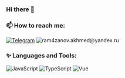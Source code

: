### Hi there 👋

### 📫 How to reach me:
[![Telegram](https://img.shields.io/badge/-Telegram-090909?style=for-the-badge&logo=telegram&logoColor=27A0D9)](https://t.me/AkhmedRl)
![ram4zanov.akhmed@yandex.ru](https://img.shields.io/badge/-ram4zanov.akhmed@yandex.ru-090909?style=for-the-badge&logo=Mail.Ru&logoColor=27A0D9)

### ✨ Languages and Tools:
![JavaScript](https://img.shields.io/badge/JavaScript-black?style=for-the-badge&logo=javascript)
![TypeScript](https://img.shields.io/badge/TypeScript-black?style=for-the-badge&logo=TypeScript)
![Vue](https://img.shields.io/badge/Vue-black?style=for-the-badge&logo=Vue.js)

<!--
**Blgeuse/Blgeuse** is a ✨ _special_ ✨ repository because its `README.md` (this file) appears on your GitHub profile.

Here are some ideas to get you started:

- 🔭 I’m currently working on ...
- 🌱 I’m currently learning ...
- 👯 I’m looking to collaborate on ...
- 🤔 I’m looking for help with ...
- 💬 Ask me about ...
- 📫 How to reach me: ...
- 😄 Pronouns: ...
- ⚡ Fun fact: ...
-->
